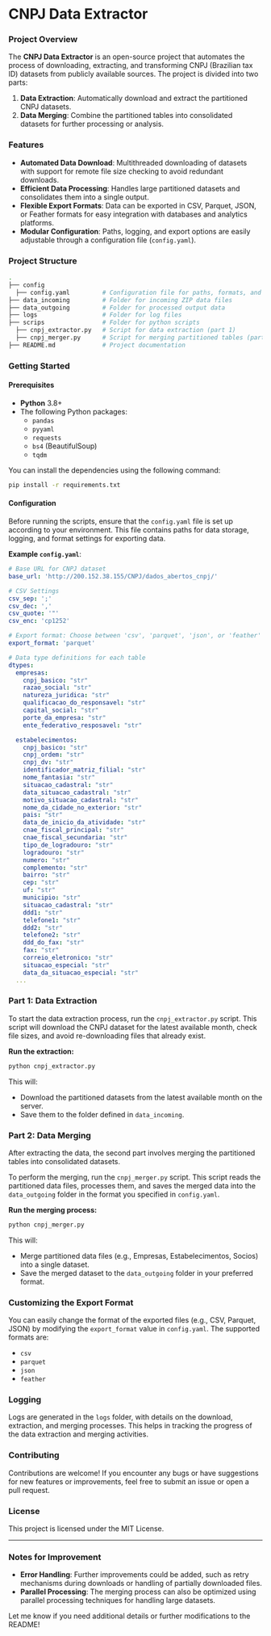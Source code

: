# CNPJ Data Extractor

### Project Overview

The **CNPJ Data Extractor** is an open-source project that automates the process of downloading, extracting, and transforming CNPJ (Brazilian tax ID) datasets from publicly available sources. The project is divided into two parts:
1. **Data Extraction**: Automatically download and extract the partitioned CNPJ datasets.
2. **Data Merging**: Combine the partitioned tables into consolidated datasets for further processing or analysis.

### Features

- **Automated Data Download**: Multithreaded downloading of datasets with support for remote file size checking to avoid redundant downloads.
- **Efficient Data Processing**: Handles large partitioned datasets and consolidates them into a single output.
- **Flexible Export Formats**: Data can be exported in CSV, Parquet, JSON, or Feather formats for easy integration with databases and analytics platforms.
- **Modular Configuration**: Paths, logging, and export options are easily adjustable through a configuration file (`config.yaml`).

### Project Structure

```bash
.
├── config
  ├── config.yaml         # Configuration file for paths, formats, and data types
├── data_incoming         # Folder for incoming ZIP data files
├── data_outgoing         # Folder for processed output data
├── logs                  # Folder for log files
├── scrips                # Folder for python scripts
  ├── cnpj_extractor.py   # Script for data extraction (part 1)
  ├── cnpj_merger.py      # Script for merging partitioned tables (part 2)
├── README.md             # Project documentation
```

### Getting Started

#### Prerequisites

- **Python** 3.8+
- The following Python packages:
  - `pandas`
  - `pyyaml`
  - `requests`
  - `bs4` (BeautifulSoup)
  - `tqdm`

You can install the dependencies using the following command:

```bash
pip install -r requirements.txt
```

#### Configuration

Before running the scripts, ensure that the `config.yaml` file is set up according to your environment. This file contains paths for data storage, logging, and format settings for exporting data.

**Example `config.yaml`**:

```yaml
# Base URL for CNPJ dataset
base_url: 'http://200.152.38.155/CNPJ/dados_abertos_cnpj/'

# CSV Settings
csv_sep: ';'
csv_dec: ','
csv_quote: '"'
csv_enc: 'cp1252'

# Export format: Choose between 'csv', 'parquet', 'json', or 'feather'
export_format: 'parquet'

# Data type definitions for each table
dtypes:
  empresas:
    cnpj_basico: "str"
    razao_social: "str"
    natureza_juridica: "str"
    qualificacao_do_responsavel: "str"
    capital_social: "str"
    porte_da_empresa: "str"
    ente_federativo_resposavel: "str"

  estabelecimentos:
    cnpj_basico: "str"
    cnpj_ordem: "str"
    cnpj_dv: "str"
    identificador_matriz_filial: "str"
    nome_fantasia: "str"
    situacao_cadastral: "str"
    data_situacao_cadastral: "str"
    motivo_situacao_cadastral: "str"
    nome_da_cidade_no_exterior: "str"
    pais: "str"
    data_de_inicio_da_atividade: "str"
    cnae_fiscal_principal: "str"
    cnae_fiscal_secundaria: "str"
    tipo_de_logradouro: "str"
    logradouro: "str"
    numero: "str"
    complemento: "str"
    bairro: "str"
    cep: "str"
    uf: "str"
    municipio: "str"
    situacao_cadastral: "str"
    ddd1: "str"
    telefone1: "str"
    ddd2: "str"
    telefone2: "str"
    ddd_do_fax: "str"
    fax: "str"
    correio_eletronico: "str"
    situacao_especial: "str"
    data_da_situacao_especial: "str"
  ...
```

### Part 1: Data Extraction

To start the data extraction process, run the `cnpj_extractor.py` script. This script will download the CNPJ dataset for the latest available month, check file sizes, and avoid re-downloading files that already exist.

**Run the extraction:**

```bash
python cnpj_extractor.py
```

This will:
- Download the partitioned datasets from the latest available month on the server.
- Save them to the folder defined in `data_incoming`.

### Part 2: Data Merging

After extracting the data, the second part involves merging the partitioned tables into consolidated datasets.

To perform the merging, run the `cnpj_merger.py` script. This script reads the partitioned data files, processes them, and saves the merged data into the `data_outgoing` folder in the format you specified in `config.yaml`.

**Run the merging process:**

```bash
python cnpj_merger.py
```

This will:
- Merge partitioned data files (e.g., Empresas, Estabelecimentos, Socios) into a single dataset.
- Save the merged dataset to the `data_outgoing` folder in your preferred format.

### Customizing the Export Format

You can easily change the format of the exported files (e.g., CSV, Parquet, JSON) by modifying the `export_format` value in `config.yaml`. The supported formats are:
- `csv`
- `parquet`
- `json`
- `feather`

### Logging

Logs are generated in the `logs` folder, with details on the download, extraction, and merging processes. This helps in tracking the progress of the data extraction and merging activities.

### Contributing

Contributions are welcome! If you encounter any bugs or have suggestions for new features or improvements, feel free to submit an issue or open a pull request.

### License

This project is licensed under the MIT License.

---

### Notes for Improvement

- **Error Handling**: Further improvements could be added, such as retry mechanisms during downloads or handling of partially downloaded files.
- **Parallel Processing**: The merging process can also be optimized using parallel processing techniques for handling large datasets.

Let me know if you need additional details or further modifications to the README!

